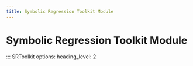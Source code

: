 ```yaml
---
title: Symbolic Regression Toolkit Module
---
```


# Symbolic Regression Toolkit Module

::: SRToolkit
    options:
        heading_level: 2